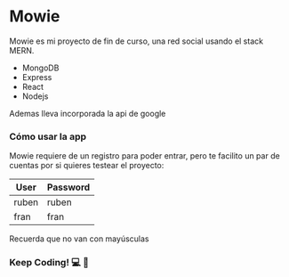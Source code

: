 # Mowie

Mowie es mi proyecto de fin de curso, una red social usando el stack MERN.

  - MongoDB
  - Express
  - React
  - Nodejs

Ademas lleva incorporada la api de google


### Cómo usar la app

Mowie requiere de un registro para poder entrar, pero te facilito un par de cuentas por si quieres testear el proyecto:

| User | Password |
| ------ | ------ |
| ruben | ruben |
| fran | fran |
  
Recuerda que no van con mayúsculas
  
### Keep Coding! :computer: :rocket:
